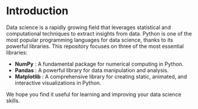 # Introduction

Data science is a rapidly growing field that leverages statistical and computational techniques to extract insights from data. Python is one of the most popular programming languages for data science, thanks to its powerful libraries. This repository focuses on three of the most essential libraries:

* **NumPy** : A fundamental package for numerical computing in Python.
* **Pandas** : A powerful library for data manipulation and analysis.
* **Matplotlib** : A comprehensive library for creating static, animated, and interactive visualizations in Python.

We hope you find it useful for learning and improving your data science skills.
